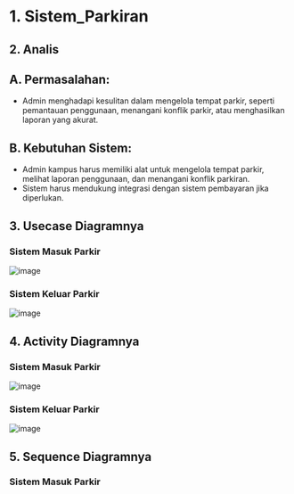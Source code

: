 # 1. Sistem_Parkiran

## 2. Analis
## A. Permasalahan:
- Admin menghadapi kesulitan dalam mengelola tempat parkir, seperti pemantauan penggunaan, menangani konflik parkir, atau menghasilkan laporan yang akurat.

## B. Kebutuhan Sistem:
- Admin kampus harus memiliki alat untuk mengelola tempat parkir, melihat laporan penggunaan, dan menangani konflik parkiran.
- Sistem harus mendukung integrasi dengan sistem pembayaran jika diperlukan.

## 3. Usecase Diagramnya 
### Sistem Masuk Parkir
![image](https://github.com/adityaputrawijaya/Sistem_Parkiran/assets/115687055/aede258a-e910-42fb-8845-b99e86285002)


### Sistem Keluar Parkir
![image](https://github.com/adityaputrawijaya/Sistem_Parkiran/assets/115687055/d26460be-73cc-44e6-8164-485d5967ed82)


## 4. Activity Diagramnya
### Sistem Masuk Parkir
![image](https://github.com/adityaputrawijaya/Sistem_Parkiran/assets/115687055/87b9f49e-4dea-41c6-af65-ca1b67a6526f)


### Sistem Keluar Parkir
![image](https://github.com/adityaputrawijaya/Sistem_Parkiran/assets/115687055/d3f21b93-a221-4692-90b2-8273aa86680f)


## 5. Sequence Diagramnya
### Sistem Masuk Parkir
